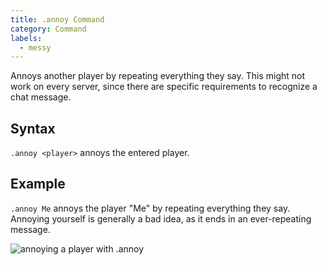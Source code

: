```yaml
---
title: .annoy Command
category: Command
labels:
  - messy
---
```

Annoys another player by repeating everything they say. This might not work on every server, since there are specific requirements to recognize a chat message.

## Syntax
`.annoy <player>` annoys the entered player.

## Example
`.annoy Me` annoys the player "Me" by repeating everything they say. Annoying yourself is generally a bad idea, as it ends in an ever-repeating message.

![annoying a player with .annoy](https://cloud.githubusercontent.com/assets/10100202/8272963/0c62b254-1859-11e5-8071-7cb4d9575529.png)
